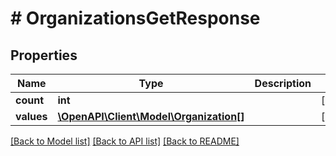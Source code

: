 # # OrganizationsGetResponse

## Properties

Name | Type | Description | Notes
------------ | ------------- | ------------- | -------------
**count** | **int** |  | [optional] 
**values** | [**\OpenAPI\Client\Model\Organization[]**](Organization.md) |  | [optional] 

[[Back to Model list]](../../README.md#documentation-for-models) [[Back to API list]](../../README.md#documentation-for-api-endpoints) [[Back to README]](../../README.md)


